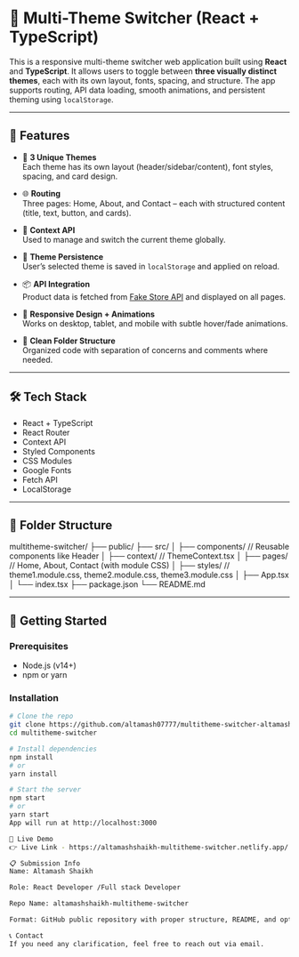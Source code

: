 # 🎨 Multi-Theme Switcher (React + TypeScript)

This is a responsive multi-theme switcher web application built using **React** and **TypeScript**. It allows users to toggle between **three visually distinct themes**, each with its own layout, fonts, spacing, and structure. The app supports routing, API data loading, smooth animations, and persistent theming using `localStorage`.

---

## 📌 Features

- 🎨 **3 Unique Themes**  
  Each theme has its own layout (header/sidebar/content), font styles, spacing, and card design.

- 🌐 **Routing**  
  Three pages: Home, About, and Contact – each with structured content (title, text, button, and cards).

- 🧠 **Context API**  
  Used to manage and switch the current theme globally.

- 💾 **Theme Persistence**  
  User’s selected theme is saved in `localStorage` and applied on reload.

- 📦 **API Integration**  
  Product data is fetched from [Fake Store API](https://fakestoreapi.com/) and displayed on all pages.

- 🎯 **Responsive Design + Animations**  
  Works on desktop, tablet, and mobile with subtle hover/fade animations.

- 🧹 **Clean Folder Structure**  
  Organized code with separation of concerns and comments where needed.

---

## 🛠 Tech Stack

- React + TypeScript  
- React Router  
- Context API  
- Styled Components  
- CSS Modules  
- Google Fonts  
- Fetch API  
- LocalStorage

---

## 📁 Folder Structure

multitheme-switcher/
├── public/
├── src/
│ ├── components/ // Reusable components like Header
│ ├── context/ // ThemeContext.tsx
│ ├── pages/ // Home, About, Contact (with module CSS)
│ ├── styles/ // theme1.module.css, theme2.module.css, theme3.module.css
│ ├── App.tsx
│ └── index.tsx
├── package.json
└── README.md

---

## 🚀 Getting Started

### Prerequisites

- Node.js (v14+)
- npm or yarn

### Installation

```bash
# Clone the repo
git clone https://github.com/altamash07777/multitheme-switcher-altamashshaikh
cd multitheme-switcher

# Install dependencies
npm install
# or
yarn install

# Start the server
npm start
# or
yarn start
App will run at http://localhost:3000

🔗 Live Demo 
👉 Live Link - https://altamashshaikh-multitheme-switcher.netlify.app/

📋 Submission Info
Name: Altamash Shaikh

Role: React Developer /Full stack Developer

Repo Name: altamashshaikh-multitheme-switcher

Format: GitHub public repository with proper structure, README, and optional live link.

📞 Contact
If you need any clarification, feel free to reach out via email.
